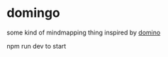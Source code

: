 # domingo

some kind of mindmapping thing inspired by [domino](https://kool.tools/domino2/)

npm run dev to start